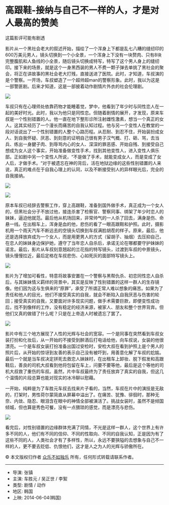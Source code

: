 # 高跟鞋-接纳与自己不一样的人，才是对人最高的赞美

这篇影评可能有剧透

影片从一个黑社会老大的叙述开始，描绘了一个浑身上下都是乱七八糟的缝纫印的600万美元男人，镜头切换到一个小全景，一个浑身上下没有一块赘肉、只有8块完整腹肌和人鱼线的小全景，随后镜头切换成特写，特写了这个男人身上的缝纫印。接下来的场景，就是这个一身黑西装的男人不费一颗子弹去单挑了黑社会的聚会，将正在讲故事的黑社会老大打残，直接送进了医院。此时，才知道，车叔演的是个警察。一开场，车叔塑造了一个超帅超man的警察形象。此时，我以为这是一部警匪剧。后来才知道，这是一部披着动作剧情片外衣的社会伦理剧。

![](https://img3.doubanio.com/view/thing_review/l/public/p2207297.webp)

车叔只有在心理师处依靠药物才能睡着觉，梦中，他看到了年少时与同性恋人在一起的美好时光。此时，我以为他只是同性恋。但随着剧情的展开，才发现，原来车叔是一个性别错置的人。他一直在地下整形诊所注射雌性激素，想当一个真正的女人。这其实经历了一个漫长而痛苦的自我认知过程。他与另一个变性人在教堂的一段对话说出了一个性别错置的人整个心路历程。从忍耐、到忍不住，开始装扮成女人、到自我怀疑、厌恶、到刻意的证明自己很有男子汉气概、打、砸、骂，去当兵、练出一身腱子肉、到辱骂内心的女人、深深的罪恶感、开始自残、到接受自己想成为女人这个事实，开始准备做变性手术，找到其他变性人，进入变性人俱乐部。正如剧中另一个变性人所说，“不是做了手术，就能变成女人，而是变成了女人后，才做手术。“对于被遗忘在神的背后，活在地狱边缘的这些性别错置的人来说，真正的难点在于自我心理上的认同，以及不断接受别人的异样眼光后，完全的自我接纳。

![](https://img3.doubanio.com/view/thing_review/l/public/p2207307.webp)

![](https://img1.doubanio.com/view/thing_review/l/public/p2207299.webp)

原本车叔已经辞去警察工作，穿上高跟鞋，准备到国外做手术，真正成为一个女人的，但黑社会分子不放过他，接连杀害了检察官、警察同事、绑架了年少时恋人的妹妹，逼迫他就范。最后他从机场回来，非常帅气的一人杀了回去，满身是伤、命悬一线。在出租车上，浑身是血的他，悲伤的看了一眼高跟鞋和护照。此时，摄影机用一个雨天汽车不断远去的空镜头切换到车叔满脸胡茬的样子。原来，最后，他还是选择放弃成为一个女人，而是用更男人的方式（留胡子、抽烟）去压抑自己，在恋人的妹妹身边保护她，遵守了当年恋人自杀后，承诺无论在哪都要守护妹妹的诺言。最后，影片从车叔刻意翘起的兰花指的特写镜头，过渡到车叔的中景镜头，镜头慢慢拉近，最后定格在车叔悲伤、心如死灰的面部特写镜头上。

![](https://img3.doubanio.com/view/thing_review/l/public/p2207312.webp)

影片为了增加可看性，特意将故事安置在一个警察与黑帮仇杀、初恋同性恋人自杀后，与其妹妹情义羁绊的背景中，其实是反映了性别错置的这样一群人的生存镜像。他们因为这与生俱来的“原罪”，承受了所谓正常人难以想象的痛苦。如果为了责任和他人的目光，他们不接受真实的自我，就会不断陷入自我厌恶与伤害的轮回；接受真实的自我，又要面对许多现实问题，做手术需要巨款，即便变性成功后，找不到像样的工作，没有稳定的经济来源，被家人、朋友和整个世界背弃。但他们又真的做错了什么呢？只是在上帝造人时被遗忘了罢了。

![](https://img3.doubanio.com/view/thing_review/l/public/p2207313.webp)

影片中有三个地方展现了人性的光辉与社会的宽容。一个是同事在突然看到车叔女装打扮和化妆后，从一开始的不接受到醉酒后打电话给他，向车叔说，女装的他很漂亮。一个是车叔女装打扮准备出国过安检时，安检大叔在看到护照上是个男人的照片后，从开始的惊讶到友善的表示自己没有被吓到，用善意化解了车叔的尬尴。最后一个就是当车叔决定拼死去救恋人妹妹时，在出租车上卸妆、脱下假发和高跟鞋后，善良的司机大叔看到他将包留在车上，问要不要等他，最后是这个等他的司机大叔救了重伤的车叔。虽然，片中车叔最终为了责任放弃了真实的自我，但这几个温情的片段总算也能对现实的冰冷聊以慰藉。

一开始，纯粹是为了车胜元车叔去找来片子看的，当然，车叔在片中的演技是无敌的，打架时，男性荷尔蒙简直从屏幕中溢出了。在痛苦、犹豫、徘徊时，那种无奈、内敛、隐忍、眼泪含在眼中的神情全部被演活了。挑战女装时，虽然不是倾国倾城，但也算是秀色可餐，没有一点猥琐的感觉，而是漂亮与悲伤。

![](https://img9.doubanio.com/view/thing_review/l/public/p2207315.webp)

看完后，对性别错置的边缘群体充满了同情，不光是这样一群人，这个世界上有许多不同的人，他们有不同的信仰、不同的性取向、不同的自我认知，正是因为有了这些不同的人，人类社会才有了多样性，所以，永远不要狭隘的去想象与自己不一样的人，更不要去贬低、仇恨他们，这才是人之为人的光辉与骄傲所在。

© 本文版权归作者 [众乐不如独乐](https://www.douban.com/people/52972202/) 所有，任何形式转载请联系作者。

---

- 导演: 张镇
- 主演: 车胜元 / 吴正世 / 李絮
- 类型: 剧情 / 动作
- 地区: 韩国
- 上映: 2014-06-04(韩国)
